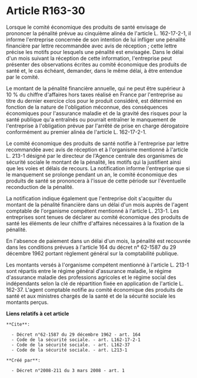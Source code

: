 # Article R163-30

Lorsque le comité économique des produits de santé envisage de prononcer la pénalité prévue au cinquième alinéa de l'article
L. 162-17-2-1, il informe l'entreprise concernée de son intention de lui infliger une pénalité financière par lettre
recommandée avec avis de réception ; cette lettre précise les motifs pour lesquels une pénalité est envisagée. Dans le délai
d'un mois suivant la réception de cette information, l'entreprise peut présenter des observations écrites au comité
économique des produits de santé et, le cas échéant, demander, dans le même délai, à être entendue par le comité. 

Le montant de la pénalité financière annuelle, qui ne peut être supérieur à 10 % du chiffre d'affaires hors taxes réalisé en
France par l'entreprise au titre du dernier exercice clos pour le produit considéré, est déterminé en fonction de la nature
de l'obligation méconnue, des conséquences économiques pour l'assurance maladie et de la gravité des risques pour la santé
publique qu'a entraînés ou pourrait entraîner le manquement de l'entreprise à l'obligation prévue par l'arrêté de prise en
charge dérogatoire conformément au premier alinéa de l'article L. 162-17-2-1. 

Le comité économique des produits de santé notifie à l'entreprise par lettre recommandée avec avis de réception et à
l'organisme mentionné à l'article L. 213-1 désigné par le directeur de l'Agence centrale des organismes de sécurité sociale
le montant de la pénalité, les motifs qui la justifient ainsi que les voies et délais de recours. La notification informe
l'entreprise que si le manquement se prolonge pendant un an, le comité économique des produits de santé se prononcera à
l'issue de cette période sur l'éventuelle reconduction de la pénalité. 

La notification indique également que l'entreprise doit s'acquitter du montant de la pénalité financière dans un délai d'un
mois auprès de l'agent comptable de l'organisme compétent mentionné à l'article L. 213-1. Les entreprises sont tenues de
déclarer au comité économique des produits de santé les éléments de leur chiffre d'affaires nécessaires à la fixation de la
pénalité. 

En l'absence de paiement dans un délai d'un mois, la pénalité est recouvrée dans les conditions prévues à l'article 164 du
décret n° 62-1587 du 29 décembre 1962 portant règlement général sur la comptabilité publique. 

Les montants versés à l'organisme compétent mentionné à l'article L. 213-1 sont répartis entre le régime général d'assurance
maladie, le régime d'assurance maladie des professions agricoles et le régime social des indépendants selon la clé de
répartition fixée en application de l'article L. 162-37. L'agent comptable notifie au comité économique des produits de santé
et aux ministres chargés de la santé et de la sécurité sociale les montants perçus.

**Liens relatifs à cet article**

	**Cite**:

	  - Décret n°62-1587 du 29 décembre 1962 - art. 164
	  - Code de la sécurité sociale. - art. L162-17-2-1
	  - Code de la sécurité sociale. - art. L162-37
	  - Code de la sécurité sociale. - art. L213-1

	**Créé par**:

	  - Décret n°2008-211 du 3 mars 2008 - art. 1
